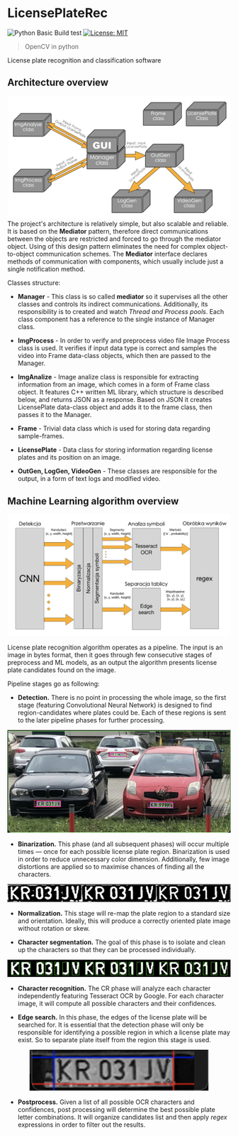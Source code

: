 # LicensePlateRec
![Python Basic Build test](https://github.com/grzes5003/LicensePlateRec/workflows/Python%20Basic%20Build%20test/badge.svg)
[![License: MIT](https://img.shields.io/badge/License-MIT-yellow.svg)](https://opensource.org/licenses/MIT)
> OpenCV in python 
 
License plate recognition and classification software

## Architecture overview
![alt text](https://github.com/grzes5003/LicensePlateRec/blob/ml-flexing/readme/Arch_diagram.png)
The project's architecture is relatively simple, but also scalable and reliable.
It is based on the **Mediator** pattern, therefore direct communications between the objects are restricted and forced to
go through the mediator object. Using of this design pattern eliminates the need for complex object-to-object communication schemes.
The **Mediator** interface declares methods of communication with components, which usually include just a single notification method. 

Classes structure:
* **Manager** - This class is so called **mediator** so it supervises all the other classes and controls its indirect communications.
Additionally, its responsibility is to created and watch *Thread and Process pools*. Each class component has a reference to the single 
instance of Manager class.

* **ImgProcess** - In order to verify and preprocess video file Image Process class is used. It verifies if input data type is correct and 
samples the video into Frame data-class objects, which then are passed to the Manager.

* **ImgAnalize** - Image analize class is responsible for extracting information from an image, which comes in a form of Frame class object.
It features C++ written ML library, which structure is described below, and returns JSON as a response. Based on JSON it creates LicensePlate
data-class object and adds it to the frame class, then passes it to the Manager.

* **Frame** - Trivial data class which is used for storing data regarding sample-frames.

* **LicensePlate** - Data class for storing information regarding license plates and its position on an image.

* **OutGen, LogGen, VideoGen** - These classes are responsible for the output, in a form of text logs and modified video.
## Machine Learning algorithm overview
![alt text](https://github.com/grzes5003/LicensePlateRec/blob/ml-flexing/readme/ML_diagram.png)

License plate recognition algorithm operates as a pipeline. The input is an image in bytes format, then it goes through 
few consecutive stages of preprocess and ML models, as an output the algorithm presents license plate candidates found on the image.

Pipeline stages go as following:
* **Detection.** There is no point in processing the whole image, so the first stage (featuring Convolutional Neural Network) 
is designed to find region-candidates where plates could be. Each of these regions is sent to the later pipeline phases for further processing.
<p align="center">
  <img src="https://github.com/grzes5003/LicensePlateRec/blob/ml-flexing/readme/detection.png" />
</p>

* **Binarization.** This phase (and all subsequent phases) will occur multiple times — once for each possible license plate region.
Binarization is used in order to reduce unnecessary  color dimension. Additionally, few image distortions are applied so to maximise
chances of finding all the characters.

<p align="center">
  <img src="https://github.com/grzes5003/LicensePlateRec/blob/ml-flexing/readme/binarization.png" />
</p>

* **Normalization.** This stage will re-map the plate region to a standard size and orientation. 
Ideally, this will produce a correctly oriented plate image without rotation or skew.

* **Character segmentation.** The goal of this phase is to isolate and clean up the characters so that they can be processed individually.

<p align="center">
  <img src="https://github.com/grzes5003/LicensePlateRec/blob/ml-flexing/readme/segmentation.png" />
</p>

* **Character recognition.** The CR phase will analyze each character independently featuring Tesseract OCR by Google.
 For each character image, it will compute all possible characters and their confidences.
 
* **Edge search.** In this phase, the edges of the license plate will be searched for. 
 It is essential that the detection phase will only be responsible for identifying a possible region in which a license plate may exist. 
 So to separate plate itself from the region this stage is used.
 
<p align="center">
  <img src="https://github.com/grzes5003/LicensePlateRec/blob/ml-flexing/readme/edge.png" />
</p>

* **Postprocess.** Given a list of all possible OCR characters and confidences, post processing will determine the best possible plate letter combinations.
It will organize candidates list and then apply *regex* expressions in order to filter out the results. 